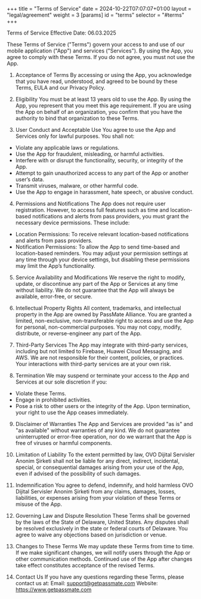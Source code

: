 +++
title = "Terms of Service"
date = 2024-10-22T07:07:07+01:00
layout = "legal/agreement"
weight = 3
[params]
    id = "terms"
    selector = "#terms"
+++

Terms of Service
Effective Date: 06.03.2025
 
These Terms of Service ("Terms") govern your access to and use of our mobile application ("App") and services ("Services"). By using the App, you agree to comply with these Terms. If you do not agree, you must not use the App.
 
1. Acceptance of Terms
By accessing or using the App, you acknowledge that you have read, understood, and agreed to be bound by these Terms, EULA and our Privacy Policy.
 
2. Eligibility
You must be at least 13 years old to use the App. By using the App, you represent that you meet this age requirement. If you are using the App on behalf of an organization, you confirm that you have the authority to bind that organization to these Terms.
 
3. User Conduct and Acceptable Use
You agree to use the App and Services only for lawful purposes. You shall not:
- Violate any applicable laws or regulations.
- Use the App for fraudulent, misleading, or harmful activities.
- Interfere with or disrupt the functionality, security, or integrity of the App.
- Attempt to gain unauthorized access to any part of the App or another user’s data.
- Transmit viruses, malware, or other harmful code.
- Use the App to engage in harassment, hate speech, or abusive conduct.
 
4. Permissions and Notifications
The App does not require user registration. However, to access full features such as time and location-based notifications and alerts from pass providers, you must grant the necessary device permissions. These include:
- Location Permissions: To receive relevant location-based notifications and alerts from pass providers.
- Notification Permissions: To allow the App to send time-based and location-based reminders.
You may adjust your permission settings at any time through your device settings, but disabling these permissions may limit the App’s functionality.
 
5. Service Availability and Modifications
We reserve the right to modify, update, or discontinue any part of the App or Services at any time without liability. We do not guarantee that the App will always be available, error-free, or secure.
 
 
 
 
6. Intellectual Property Rights
All content, trademarks, and intellectual property in the App are owned by PassMate Alliance. You are granted a limited, non-exclusive, non-transferable right to access and use the App for personal, non-commercial purposes. You may not copy, modify, distribute, or reverse-engineer any part of the App.
 
7. Third-Party Services
The App may integrate with third-party services, including but not limited to Firebase, Huawei Cloud Messaging, and AWS. We are not responsible for their content, policies, or practices. Your interactions with third-party services are at your own risk.
 
8. Termination
We may suspend or terminate your access to the App and Services at our sole discretion if you:
- Violate these Terms.
- Engage in prohibited activities.
- Pose a risk to other users or the integrity of the App. Upon termination, your right to use the App ceases immediately.
 
9. Disclaimer of Warranties
The App and Services are provided "as is" and "as available" without warranties of any kind. We do not guarantee uninterrupted or error-free operation, nor do we warrant that the App is free of viruses or harmful components.
 
10. Limitation of Liability
To the extent permitted by law, OVO Dijital Servisler Anonim Şirketi shall not be liable for any direct, indirect, incidental, special, or consequential damages arising from your use of the App, even if advised of the possibility of such damages.
 
11. Indemnification
You agree to defend, indemnify, and hold harmless OVO Dijital Servisler Anonim Şirketi from any claims, damages, losses, liabilities, or expenses arising from your violation of these Terms or misuse of the App.
 
12. Governing Law and Dispute Resolution
These Terms shall be governed by the laws of the State of Delaware, United States. Any disputes shall be resolved exclusively in the state or federal courts of Delaware. You agree to waive any objections based on jurisdiction or venue.
 
13. Changes to These Terms
We may update these Terms from time to time. If we make significant changes, we will notify users through the App or other communication methods. Continued use of the App after changes take effect constitutes acceptance of the revised Terms.
 
14. Contact Us
If you have any questions regarding these Terms, please contact us at:
Email: support@getpassmate.com
Website: https://www.getpassmate.com